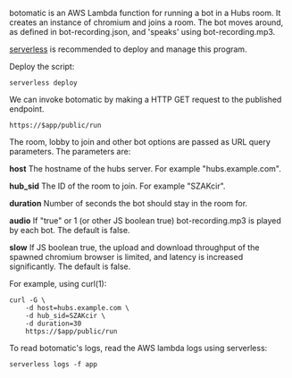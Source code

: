 botomatic is an AWS Lambda function for running a bot in a Hubs room.
It creates an instance of chromium and joins a room. The bot moves around,
as defined in bot-recording.json, and 'speaks' using bot-recording.mp3.

[serverless](https://www.serverless.com) is recommended to deploy and
manage this program.

Deploy the script:

	serverless deploy

We can invoke botomatic by making a HTTP GET request to the published
endpoint.

	https://$app/public/run

The room, lobby to join and other bot options are passed as URL query
parameters. The parameters are:

**host** The hostname of the hubs server. For example "hubs.example.com".

**hub_sid** The ID of the room to join. For example "SZAKcir".

**duration** Number of seconds the bot should stay in the room for.

**audio** If "true" or 1 (or other JS boolean true) bot-recording.mp3 is played by each bot. The default is false.

**slow** If JS boolean true, the upload and download throughput of the spawned chromium browser is limited, and latency is increased significantly. The default is false.

For example, using curl(1):

	curl -G \
		-d host=hubs.example.com \
		-d hub_sid=SZAKcir \
		-d duration=30
		https://$app/public/run

To read botomatic's logs, read the AWS lambda logs using serverless:

	serverless logs -f app
